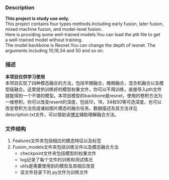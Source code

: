 ### Description
**This project is study use only.**<br>
This project contains four types methods.Including early fusion, later fusion, mixed machine fusion, and model-level fusion.<br>
Here is providing some well-trained models.You can load the pth file to get a well-trained model without training.<br>
The model backbone is Resnet.You can change the depth of resnet. The arguments including 10,18,34 and 50 and so on.<br>
### 描述
**本项目仅供学习使用**<br>
本项目实现了四种模态融合的方法，包括早期融合，晚期融合，混合机融合以及模型级融合。这里提供训练好的模型权重文件，你可以不用训练，直接导入pth文件就能得到一个不错的模型。本项目模型的backbone是resnet，使用的卷积方法为一维卷积。你可以改变resent的深度，包括10，18，34和50等可选深度，也可以改变卷积方法完成诸如图片模态的融合任务。数据描述及其方法详见description.txt文件，可以借助该[博文](https://blog.csdn.net/weixin_43840280/article/details/118070317)辅助理解融合方法。
### 文件结构
1. Features文件夹包括相应的模态特征以及标签
2. Fusion_models文件夹包括训练文件以及模态融合方法
    - checkpoint文件夹包括模型的权重文件
    - log记录了每个文件的训练和测试情况
    - utils是需要使用到的模型及其相应改变
    - 该文件目录下的.py文件为训练文件


